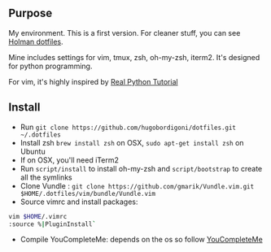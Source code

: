 ## Purpose
My environment. This is a first version. For cleaner stuff, you can see [Holman dotfiles](https://github.com/holman/dotfiles).

Mine includes settings for vim, tmux, zsh, oh-my-zsh, iterm2. It's designed for python programming.

For vim, it's highly inspired by [Real Python Tutorial](https://realpython.com/blog/python/vim-and-python-a-match-made-in-heaven/)

## Install
* Run `git clone https://github.com/hugobordigoni/dotfiles.git ~/.dotfiles`
* Install zsh `brew install zsh` on OSX, `sudo apt-get install zsh` on Ubuntu
* If on OSX, you'll need iTerm2
* Run `script/install` to install oh-my-zsh and `script/bootstrap` to create all the symlinks
* Clone Vundle : `git clone https://github.com/gmarik/Vundle.vim.git $HOME/.dotfiles/vim/bundle/Vundle.vim`
* Source vimrc and install packages:
```bash
vim $HOME/.vimrc
:source %|PluginInstall`
```
* Compile YouCompleteMe: depends on the os so follow [YouCompleteMe](https://github.com/Valloric/YouCompleteMe#installation)
